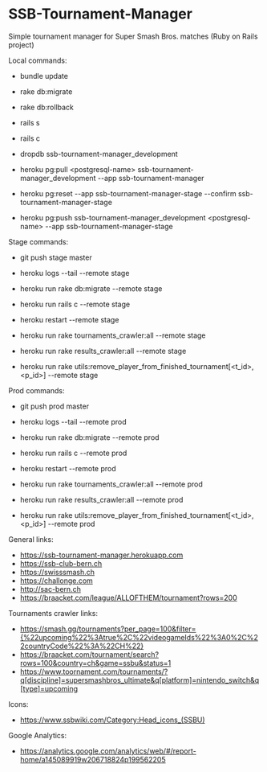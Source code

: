 # SSB-Tournament-Manager
Simple tournament manager for Super Smash Bros. matches (Ruby on Rails project)

Local commands:
- bundle update
- rake db:migrate
- rake db:rollback
- rails s
- rails c

- dropdb ssb-tournament-manager_development
- heroku pg:pull \<postgresql-name\> ssb-tournament-manager_development --app ssb-tournament-manager

- heroku pg:reset --app ssb-tournament-manager-stage --confirm ssb-tournament-manager-stage
- heroku pg:push ssb-tournament-manager_development \<postgresql-name\> --app ssb-tournament-manager-stage

Stage commands:
- git push stage master
- heroku logs --tail --remote stage
- heroku run rake db:migrate --remote stage
- heroku run rails c --remote stage
- heroku restart --remote stage

- heroku run rake tournaments_crawler:all --remote stage
- heroku run rake results_crawler:all --remote stage
- heroku run rake utils:remove_player_from_finished_tournament[<t_id>,<p_id>] --remote stage

Prod commands:
- git push prod master
- heroku logs --tail --remote prod
- heroku run rake db:migrate --remote prod
- heroku run rails c --remote prod
- heroku restart --remote prod

- heroku run rake tournaments_crawler:all --remote prod
- heroku run rake results_crawler:all --remote prod
- heroku run rake utils:remove_player_from_finished_tournament[<t_id>,<p_id>] --remote prod

General links:
- https://ssb-tournament-manager.herokuapp.com
- https://ssb-club-bern.ch
- https://swisssmash.ch
- https://challonge.com
- http://sac-bern.ch
- https://braacket.com/league/ALLOFTHEM/tournament?rows=200

Tournaments crawler links:
- https://smash.gg/tournaments?per_page=100&filter={%22upcoming%22%3Atrue%2C%22videogameIds%22%3A0%2C%22countryCode%22%3A%22CH%22}
- https://braacket.com/tournament/search?rows=100&country=ch&game=ssbu&status=1
- https://www.toornament.com/tournaments/?q[discipline]=supersmashbros_ultimate&q[platform]=nintendo_switch&q[type]=upcoming

Icons:
- https://www.ssbwiki.com/Category:Head_icons_(SSBU)

Google Analytics:
- https://analytics.google.com/analytics/web/#/report-home/a145089919w206718824p199562205
